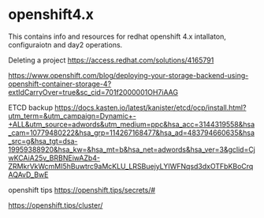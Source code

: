 # openshift4.x
This contains info and resources for redhat openshift 4.x intallaton, configuraiotn and day2 operations. 


Deleting a project https://access.redhat.com/solutions/4165791


https://www.openshift.com/blog/deploying-your-storage-backend-using-openshift-container-storage-4?extIdCarryOver=true&sc_cid=701f2000001OH7iAAG

ETCD backup
https://docs.kasten.io/latest/kanister/etcd/ocp/install.html?utm_term=&utm_campaign=Dynamic+-+ALL&utm_source=adwords&utm_medium=ppc&hsa_acc=3144319558&hsa_cam=10779480222&hsa_grp=114267168477&hsa_ad=483794660635&hsa_src=g&hsa_tgt=dsa-19959388920&hsa_kw=&hsa_mt=b&hsa_net=adwords&hsa_ver=3&gclid=CjwKCAiA25v_BRBNEiwAZb4-ZRMkrVkWcmMI5hBuwtrc9aMcKLU_LRSBuejyLYIWFNqsd3dxOTFbKBoCrqAQAvD_BwE


openshift tips
https://openshift.tips/secrets/#


https://openshift.tips/cluster/

